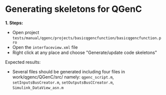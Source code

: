 # Generating skeletons for QGenC

**1. Steps:**

* Open project `tests/manual/qgenc/projects/basicqgencfunction/basicqgencfunction.pro`
* Open the `interfaceview.xml` file
* Right click at any place and choose "Generate/update code skeletons"

Expected results:

* Several files should be generated including four files in work/qgenc/QGenC/src/
    namely: `qgenc_script.m`, `setInputsBusCreator.m`, `setOutputsBusCCreator.m`, `Simulink_DataView_asn.m`

